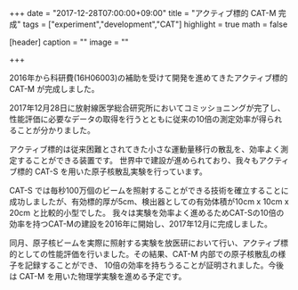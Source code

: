 +++
date = "2017-12-28T07:00:00+09:00"
title = "アクティブ標的 CAT-M 完成"
tags = ["experiment","development","CAT"]
highlight = true
math = false

[header]
  caption = ""
  image = ""

+++


2016年から科研費(16H06003)の補助を受けて開発を進めてきたアクティブ標的 CAT-M が完成しました。

2017年12月28日に放射線医学総合研究所においてコミッショニングが完了し、性能評価に必要なデータの取得を行うとともに従来の10倍の測定効率が得られることが分かりました。


<!--more-->

アクティブ標的は従来困難とされてきた小さな運動量移行の散乱を、効率よく測定することができる装置です。
世界中で建設が進められており、我々もアクティブ標的 CAT-S を用いた原子核散乱実験を行っています。

CAT-S では毎秒100万個のビームを照射することができる技術を確立することに成功しましたが、有効標的厚が5cm、検出器としての有効体積が10cm x 10cm x 20cm と比較的小型でした。
我々は実験を効率よく進めるためCAT-Sの10倍の効率を持つCAT-Mの建設を2016年に開始し、2017年12月に完成しました。

同月、原子核ビームを実際に照射する実験を放医研において行い、アクティブ標的としての性能評価を行いました。その結果、CAT-M 内部での原子核散乱の様子を記録することができ、
10倍の効率を持ちうることが証明されました。今後は CAT-M を用いた物理学実験を進める予定です。

